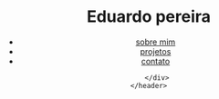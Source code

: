 <!DOCTYPE html>
<html lang="en">
<head>
    <meta charset="UTF-8">
    <meta name="viewport" content="width=device-width, initial-scale=1.0">
    <title>Eduardo pereira</title>
</head>
<body>
    <header class= 'hearder'>
        <div class="container">
            <h1 class="logo">Eduardo pereira</h1>
            <nav class="'nav">
                <ul>
                   <li><a href="#about">sobre mim</a></li>
                   <li><a href= "#projects">projetos</a></li>
                   <li><a href="#contact">contato</a></li>
                </ul>

        </div>
    </header>
</body>
</html>
